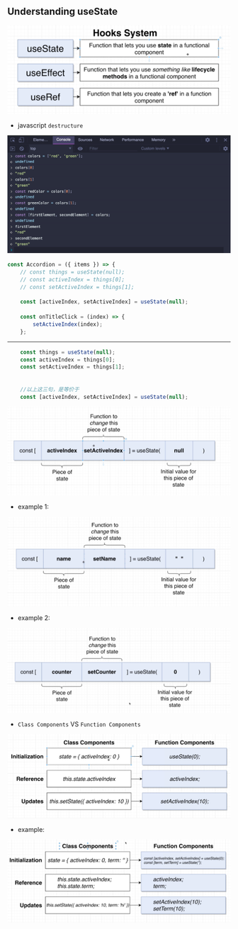 ## Understanding useState

![](img/2020-07-31-10-50-44.png)

- javascript `destructure`

![](img/2020-07-31-10-55-43.png)


```js
const Accordion = ({ items }) => {
    // const things = useState(null);
    // const activeIndex = things[0];
    // const setActiveIndex = things[1];

    const [activeIndex, setActiveIndex] = useState(null);

    const onTitleClick = (index) => {
        setActiveIndex(index);
    };
```

---

```js
    const things = useState(null);
    const activeIndex = things[0];
    const setActiveIndex = things[1];


    //以上这三句，是等价于 
    const [activeIndex, setActiveIndex] = useState(null);
```

![](img/2020-07-31-11-01-48.png)


- example 1:
  
![](img/2020-07-31-11-02-17.png)


- example 2:

![](img/2020-07-31-11-02-42.png)


- `Class Components` VS `Function Components`

![](img/2020-07-31-11-03-45.png)


- example:

![](img/2020-07-31-11-06-12.png)





